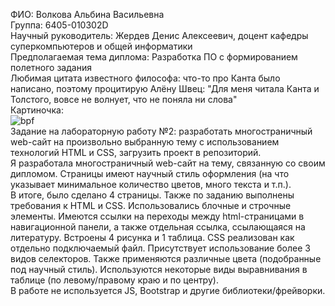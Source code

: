 ФИО: Волкова Альбина Васильевна <br />
Группа: 6405-010302D <br />
Научный руководитель: Жердев Денис Алексеевич,  доцент кафедры суперкомпьютеров и общей информатики <br />
Предполагаемая тема диплома: Разработка ПО с формированием полетного задания <br />
Любимая цитата известного философа: что-то про Канта было написано, поэтому процитирую Алёну Швец: "Для меня читала Канта и Толстого, вовсе не волнует, что не поняла ни слова" <br />
Картиночка: <br /> 
![bpf](https://github.com/user-attachments/assets/16c9a7d0-fb4b-4693-bf73-390f1b1bef81)
<br />
Задание на лабораторную работу №2: разработать многостраничный web-сайт на произвольно выбранную тему с использованием технологий HTML и CSS, загрузить проект в репозиторий. <br />
Я разработала многостраничный web-сайт на тему, связанную со своим дипломом. Страницы имеют научный стиль оформления (на что указывает минимальное количество цветов, много текста и т.п.). <br />
В итоге, было сделано 4 страницы. Также по заданию выполнены требования к HTML и CSS. Использовались блочные и строчные элементы. Имеются ссылки на переходы между html-страницами в навигационной панели,
а также отдельная ссылка, ссылающаяся на литературу. Встроены 4 рисунка и 1 таблица. CSS реализован как отдельно подключаемый файл. Присутствует использование более 3 видов селекторов.
Также применяются различные цвета (подобранные под научный стиль). Используются некоторые виды выравнивания в таблице (по левому/правому краю и по центру). <br />
В работе не используется JS, Bootstrap и другие библиотеки/фрейворки.
